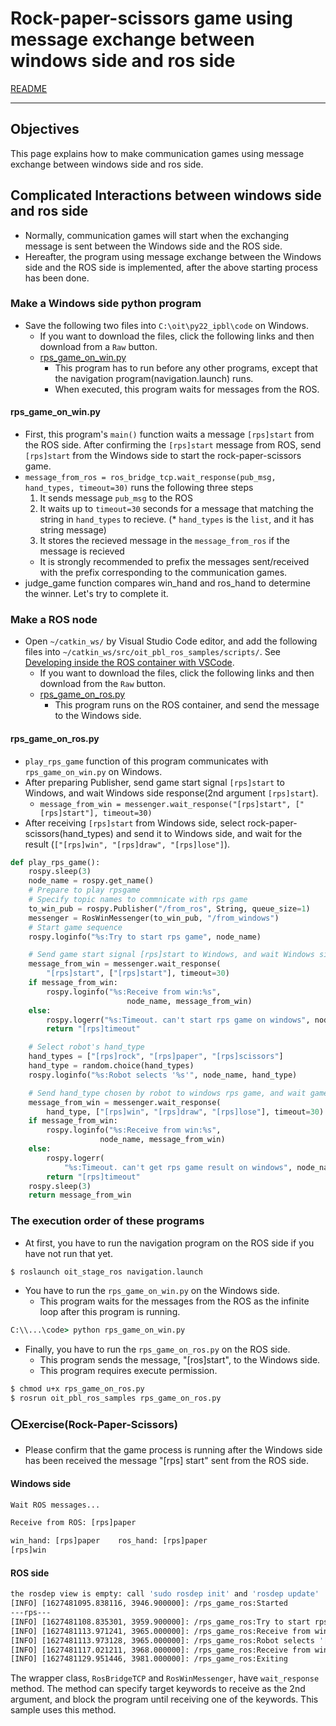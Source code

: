 # Rock-paper-scissors game using message exchange between windows side and ros side

[README](../README.md)

---

## Objectives

This page explains how to make communication games using message exchange between windows side and ros side.

## Complicated Interactions between windows side and ros side

- Normally, communication games will start when the exchanging message is sent between the Windows side and the ROS side.
- Hereafter, the program using message exchange between the Windows side and the ROS side is implemented, after the above starting process has been done. 

### Make a Windows side python program
- Save the following two files into `C:\oit\py22_ipbl\code` on Windows.
  - If you want to download the files, click the following links and then download from a `Raw` button.
  - [rps_game_on_win.py](../win_single/win/rps_game_on_win.py)
    - This program has to run before any other programs, except that the navigation program(navigation.launch) runs.
    - When executed, this program waits for messages from the ROS. 

#### rps_game_on_win.py
- First, this program's `main()` function waits a message `[rps]start` from the ROS side. After confirming the `[rps]start` message from ROS,  send `[rps]start` from the Windows side to start the rock-paper-scissors game.
- `message_from_ros = ros_bridge_tcp.wait_response(pub_msg, hand_types, timeout=30)` runs the following three steps
    1. It sends message `pub_msg` to the ROS
    1. It waits up to `timeout=30` seconds for a message that matching the string in `hand_types` to recieve. (* `hand_types` is the `list`, and it has string message)
    1. It stores the recieved message in the `message_from_ros` if the message is recieved
  - It is strongly recommended to prefix the messages sent/received with the prefix corresponding to the communication games.
- judge_game function compares win_hand and ros_hand to determine the winner. Let's try to complete it.

### Make a ROS node
- Open `~/catkin_ws/` by Visual Studio Code editor, and add the following files into `~/catkin_ws/src/oit_pbl_ros_samples/scripts/`. See [Developing inside the ROS container with VSCode](https://github.com/oit-ipbl/portal/blob/main/setup/remote_with_vscode.md).
  - If you want to download the files, click the following links and then download from the `Raw` button.
  - [rps_game_on_ros.py](../win_single/ros/rps_game_on_ros.py)
    - This program runs on the ROS container, and send the message to the Windows side.

#### rps_game_on_ros.py
- `play_rps_game` function of this program communicates with `rps_game_on_win.py` on Windows.
- After preparing Publisher, send game start signal `[rps]start` to Windows, and wait Windows side response(2nd argument `[rps]start`).
  - `message_from_win = messenger.wait_response("[rps]start", ["[rps]start"], timeout=30)`
- After receiving `[rps]start` from Windows side, select rock-paper-scissors(hand_types) and send it to Windows side, and wait for the result (`["[rps]win", "[rps]draw", "[rps]lose"]`).

```python
def play_rps_game():
    rospy.sleep(3) 
    node_name = rospy.get_name()
    # Prepare to play rpsgame
    # Specify topic names to commnicate with rps game
    to_win_pub = rospy.Publisher("/from_ros", String, queue_size=1)
    messenger = RosWinMessenger(to_win_pub, "/from_windows")
    # Start game sequence
    rospy.loginfo("%s:Try to start rps game", node_name)

    # Send game start signal [rps]start to Windows, and wait Windows side response(2nd argument [rps]start).
    message_from_win = messenger.wait_response(
        "[rps]start", ["[rps]start"], timeout=30)
    if message_from_win:
        rospy.loginfo("%s:Receive from win:%s",
                          node_name, message_from_win)
    else:
        rospy.logerr("%s:Timeout. can't start rps game on windows", node_name)
        return "[rps]timeout"

    # Select robot's hand_type
    hand_types = ["[rps]rock", "[rps]paper", "[rps]scissors"]
    hand_type = random.choice(hand_types)
    rospy.loginfo("%s:Robot selects '%s'", node_name, hand_type)

    # Send hand_type chosen by robot to windows rps game, and wait game result
    message_from_win = messenger.wait_response(
        hand_type, ["[rps]win", "[rps]draw", "[rps]lose"], timeout=30)
    if message_from_win:
        rospy.loginfo("%s:Receive from win:%s",
                    node_name, message_from_win)
    else:
        rospy.logerr(
            "%s:Timeout. can't get rps game result on windows", node_name)
        return "[rps]timeout"
    rospy.sleep(3)
    return message_from_win      
```

### The execution order of these programs
- At first, you have to run the navigation program on the ROS side if you have not run that yet.

```sh
$ roslaunch oit_stage_ros navigation.launch
```

<!-- - 次に，Windows sideのプログラムを実行しましょう(rps_game_on_win.py)
  - このプログラムはROSからのメッセージを無限ループで待ちます -->
- You have to run the `rps_game_on_win.py` on the Windows side.
    - This program waits for the messages from the ROS as the infinite loop after this program is running.

```cmd
C:\\...\code> python rps_game_on_win.py
```

<!-- - 最後に，ROS sideのプログラム（rps_game_on_ros.py）を実行しましょう
  - このプログラムは最初に[rps]startというメッセージをWindows sideに送信します
  - 実行権限を付与するのを忘れないこと-->
- Finally, you have to run the `rps_game_on_ros.py` on the ROS side.
    - This program sends the message, "[ros]start", to the Windows side.
    - This program requires execute permission.

```sh
$ chmod u+x rps_game_on_ros.py
$ rosrun oit_pbl_ros_samples rps_game_on_ros.py
```

### :o:Exercise(Rock-Paper-Scissors)
<!-- - ROSsideの[rps]startメッセージをWindows sideが受信したあと，ゲームが実行されていることを確認しましょう -->
- Please confirm that the game process is running after the Windows side has been received the message "[rps] start" sent from the ROS side.

#### Windows side
```cmd
Wait ROS messages...

Receive from ROS: [rps]paper

win_hand: [rps]paper    ros_hand: [rps]paper
[rps]win
```

#### ROS side
```sh
the rosdep view is empty: call 'sudo rosdep init' and 'rosdep update'
[INFO] [1627481095.838116, 3946.900000]: /rps_game_ros:Started
---rps---
[INFO] [1627481108.835301, 3959.900000]: /rps_game_ros:Try to start rps game
[INFO] [1627481113.971241, 3965.000000]: /rps_game_ros:Receive from win:[rps]start
[INFO] [1627481113.973128, 3965.000000]: /rps_game_ros:Robot selects '[rps]paper'
[INFO] [1627481117.021211, 3968.000000]: /rps_game_ros:Receive from win:[rps]win
[INFO] [1627481129.951446, 3981.000000]: /rps_game_ros:Exiting
```

The wrapper class, `RosBridgeTCP` and `RosWinMessenger`, have `wait_response` method.
The method can specify target keywords to receive as the 2nd argument, and block the program until receiving one of the keywords.
This sample uses this method.
